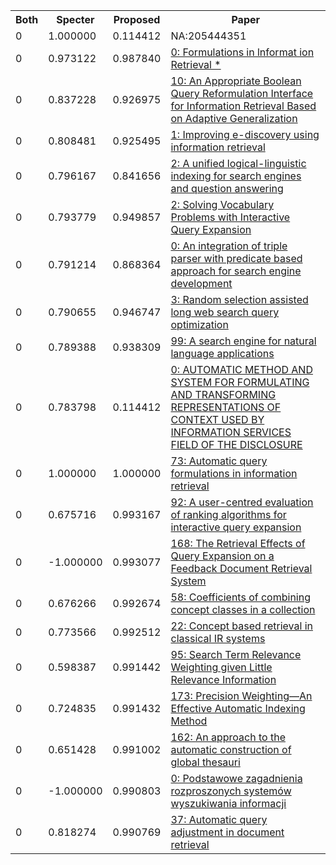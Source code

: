 <html><table><tr>
<th>Both</th>
<th>Specter</th>
<th>Proposed</th>
<th>Paper</th>
</tr>
<tr>
<td>0</td>
<td>1.000000</td>
<td>0.114412</td>
<td>NA:205444351</td>
</tr>
<tr>
<td>0</td>
<td>0.973122</td>
<td>0.987840</td>
<td><a href="https://www.semanticscholar.org/paper/1e169c763ec4894ca040583424420fd9aee0ca76">0: Formulations in lnformat ion Retrieval *</a></td>
</tr>
<tr>
<td>0</td>
<td>0.837228</td>
<td>0.926975</td>
<td><a href="https://www.semanticscholar.org/paper/f038788047fa27d645a8690a43743736df57f19c">10: An Appropriate Boolean Query Reformulation Interface for Information Retrieval Based on Adaptive Generalization</a></td>
</tr>
<tr>
<td>0</td>
<td>0.808481</td>
<td>0.925495</td>
<td><a href="https://www.semanticscholar.org/paper/965c95859300242a433d9b34f4f0a794901c7f20">1: Improving e-discovery using information retrieval</a></td>
</tr>
<tr>
<td>0</td>
<td>0.796167</td>
<td>0.841656</td>
<td><a href="https://www.semanticscholar.org/paper/9a8d76ffa2f7c33c24f8207d4b90acac40452f12">2: A unified logical-linguistic indexing for search engines and question answering</a></td>
</tr>
<tr>
<td>0</td>
<td>0.793779</td>
<td>0.949857</td>
<td><a href="https://www.semanticscholar.org/paper/206815570778481ac3c1af33447e9356482bcc10">2: Solving Vocabulary Problems with Interactive Query Expansion</a></td>
</tr>
<tr>
<td>0</td>
<td>0.791214</td>
<td>0.868364</td>
<td><a href="https://www.semanticscholar.org/paper/9fa812bfc7174ff64953ea9874aeb4c19c3041b5">0: An integration of triple parser with predicate based approach for search engine development</a></td>
</tr>
<tr>
<td>0</td>
<td>0.790655</td>
<td>0.946747</td>
<td><a href="https://www.semanticscholar.org/paper/c8d4f85e5d77e430404ec556c9fd1f5bc50bbb84">3: Random selection assisted long web search query optimization</a></td>
</tr>
<tr>
<td>0</td>
<td>0.789388</td>
<td>0.938309</td>
<td><a href="https://www.semanticscholar.org/paper/5a434e7edc86f581b1345f04c640581eb580390e">99: A search engine for natural language applications</a></td>
</tr>
<tr>
<td>0</td>
<td>0.783798</td>
<td>0.114412</td>
<td><a href="https://www.semanticscholar.org/paper/5c39fb3aea828d445fbc4d8b0381c1b0d939bed4">0: AUTOMATIC METHOD AND SYSTEM FOR FORMULATING AND TRANSFORMING REPRESENTATIONS OF CONTEXT USED BY INFORMATION SERVICES FIELD OF THE DISCLOSURE</a></td>
</tr>
<tr>
<td>0</td>
<td>1.000000</td>
<td>1.000000</td>
<td><a href="https://www.semanticscholar.org/paper/96b547a26c3853498998b65d6af1b896dd2c0ee0">73: Automatic query formulations in information retrieval</a></td>
</tr>
<tr>
<td>0</td>
<td>0.675716</td>
<td>0.993167</td>
<td><a href="https://www.semanticscholar.org/paper/2d720c84c2906ba7aef760e4442803948546f487">92: A user-centred evaluation of ranking algorithms for interactive query expansion</a></td>
</tr>
<tr>
<td>0</td>
<td>-1.000000</td>
<td>0.993077</td>
<td><a href="https://www.semanticscholar.org/paper/de5c4d66989eb96314b6e923626d907688f05c63">168: The Retrieval Effects of Query Expansion on a Feedback Document Retrieval System</a></td>
</tr>
<tr>
<td>0</td>
<td>0.676266</td>
<td>0.992674</td>
<td><a href="https://www.semanticscholar.org/paper/cba3a064aa7a2936f8ab7ad5c6a8c6808128c75a">58: Coefficients of combining concept classes in a collection</a></td>
</tr>
<tr>
<td>0</td>
<td>0.773566</td>
<td>0.992512</td>
<td><a href="https://www.semanticscholar.org/paper/6b94adf360514061e59873ea37fc78f43acd6040">22: Concept based retrieval in classical IR systems</a></td>
</tr>
<tr>
<td>0</td>
<td>0.598387</td>
<td>0.991442</td>
<td><a href="https://www.semanticscholar.org/paper/b258da547bbef94d34b7e694f6bc379fcf9b4e12">95: Search Term Relevance Weighting given Little Relevance Information</a></td>
</tr>
<tr>
<td>0</td>
<td>0.724835</td>
<td>0.991432</td>
<td><a href="https://www.semanticscholar.org/paper/d0f11289ca15c36d6fb2f741e86765c6f16f4250">173: Precision Weighting—An Effective Automatic Indexing Method</a></td>
</tr>
<tr>
<td>0</td>
<td>0.651428</td>
<td>0.991002</td>
<td><a href="https://www.semanticscholar.org/paper/1574fc4a1454fc21fa6f2e33716b860e7c2164a2">162: An approach to the automatic construction of global thesauri</a></td>
</tr>
<tr>
<td>0</td>
<td>-1.000000</td>
<td>0.990803</td>
<td><a href="https://www.semanticscholar.org/paper/3f964c2f87e3a2046d7ad168d91d3fea621dfc4b">0: Podstawowe zagadnienia rozproszonych systemów wyszukiwania informacji</a></td>
</tr>
<tr>
<td>0</td>
<td>0.818274</td>
<td>0.990769</td>
<td><a href="https://www.semanticscholar.org/paper/aa3f67dce57e518b4356966413a82ef3f995a5d0">37: Automatic query adjustment in document retrieval</a></td>
</tr>
</table></html>
